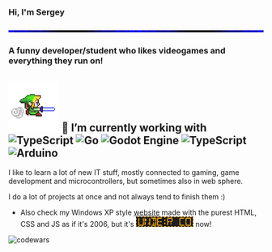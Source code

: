 ### Hi, I'm Sergey 

![](https://github.com/fagirton/fagirton/raw/main/img/line.gif)

### A funny developer/student who likes videogames and everything they run on! 
![](https://github.com/fagirton/fagirton/raw/main/img/link-run.gif)
 🔭 I’m currently working with ![TypeScript](https://img.shields.io/badge/typescript-%23007ACC.svg?style=plastic&logo=typescript&logoColor=white) ![Go](https://img.shields.io/badge/go-%2300ADD8.svg?style=plastic&logo=go&logoColor=white) ![Godot Engine](https://img.shields.io/badge/GODOT-%23FFFFFF.svg?style=plastic&logo=godot-engine) ![TypeScript](https://img.shields.io/badge/GLSL-%230099FF.svg?style=plastic&logo=opengl&logoColor=white) ![Arduino](https://img.shields.io/badge/-Arduino-00979D?style=plastic&logo=Arduino&logoColor=white)
---
I like to learn a lot of new IT stuff, mostly connected to gaming, game development and microcontrollers, but sometimes also in web sphere.

I do a lot of projects at once and not always tend to finish them :)

- Also check my Windows XP style [website](https://fagirton.github.io/) made with the purest HTML, CSS and JS as if it's 2006, but it's  <img alt="under construction" src="https://github.com/fagirton/fagirton/raw/main/img/undercon2.gif" height=20><img alt="under construction" src="https://github.com/fagirton/fagirton/raw/main/img/undercon2-2.gif" height=20> now!

![codewars](https://www.codewars.com/users/fagirton/badges/large)
<!--
**fagirton/fagirton** is a ✨ _special_ ✨ repository because its `README.md` (this file) appears on your GitHub profile.

Here are some ideas to get you started:


- 🌱 I’m currently learning ...
- 👯 I’m looking to collaborate on ...
- 🤔 I’m looking for help with ...
- 💬 Ask me about ...
- 📫 How to reach me: ...
- 😄 Pronouns: ...
- ⚡ Fun fact: ...
-->
